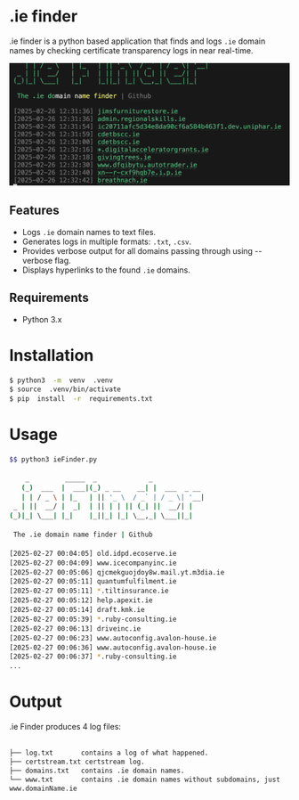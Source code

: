 
# .ie finder

.ie finder is a python based application that finds and logs `.ie` domain names by checking certificate transparency logs in near real-time.

<img  alt="image"  src="screenshot.png">


## Features

- Logs `.ie` domain names to text files.
- Generates logs in multiple formats: `.txt`, `.csv`.
- Provides verbose output for all domains passing through using --verbose flag.
- Displays hyperlinks to the found `.ie` domains.

## Requirements

- Python 3.x

# Installation

```bash
$ python3  -m  venv  .venv
$ source  .venv/bin/activate
$ pip  install  -r  requirements.txt
```

  

# Usage
```bash
$$ python3 ieFinder.py

    _         _____  _             _             
   (_)  ___  |  ___|(_) _ __    __| |  ___  _ __ 
   | | / _ \ | |_   | || '_ \  / _` | / _ \| '__|
 _ | ||  __/ |  _|  | || | | || (_| ||  __/| |   
(_)|_| \___| |_|    |_||_| |_| \__,_| \___||_|   
                                                 
 The .ie domain name finder | Github

[2025-02-27 00:04:05] old.idpd.ecoserve.ie
[2025-02-27 00:04:09] www.icecompanyinc.ie
[2025-02-27 00:05:06] qjcmekguojdoy8w.mail.yt.m3dia.ie
[2025-02-27 00:05:11] quantumfulfilment.ie
[2025-02-27 00:05:11] *.tiltinsurance.ie
[2025-02-27 00:05:12] help.apexit.ie
[2025-02-27 00:05:14] draft.kmk.ie
[2025-02-27 00:05:39] *.ruby-consulting.ie
[2025-02-27 00:06:13] driveinc.ie
[2025-02-27 00:06:23] www.autoconfig.avalon-house.ie
[2025-02-27 00:06:36] www.autoconfig.avalon-house.ie
[2025-02-27 00:06:37] *.ruby-consulting.ie
...
```

# Output
.ie Finder produces 4 log files:
```

├── log.txt       contains a log of what happened.
├── certstream.txt certstream log.
├── domains.txt   contains .ie domain names.
└── www.txt       contains .ie domain names without subdomains, just www.domainName.ie
```

